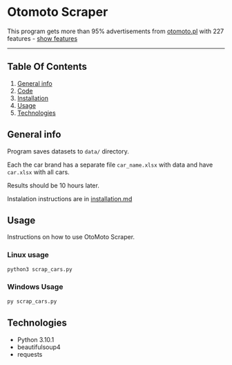 # Otomoto Scraper

This program gets more than 95% advertisements from [otomoto.pl](https://otomoto.pl) with 227 features - [show features](https://github.com/jedrzejd/Otomoto-Scraper/blob/main/resources/input/feats.txt)

---
## Table Of Contents

1. [General info](#General-info)
2. [Code](code_docs.md)
3. [Installation](installation.md)
4. [Usage](#Usage)
5. [Technologies](#Technologies)

## General info
Program saves datasets to ```data/``` directory.

Each the car brand has a separate file ```car_name.xlsx``` with data and have ```car.xlsx``` with all cars.

Results should be 10 hours later.

Instalation instructions are in [installation.md](installation.md)

## Usage

Instructions on how to use OtoMoto Scraper.

### Linux usage

```bash
python3 scrap_cars.py
```

### Windows Usage

```bash
py scrap_cars.py
```

## Technologies
- Python 3.10.1
- beautifulsoup4
- requests

